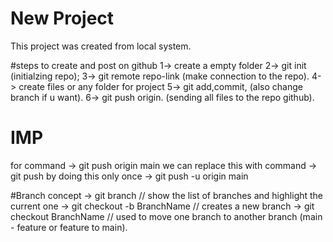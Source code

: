 # New Project

This project was created from local system.

#steps to create and post on github
1-> create a empty folder
2-> git init (initialzing repo);
3-> git remote repo-link (make connection to the repo).
4-> create files or any folder for project 
5-> git add,commit, (also change branch if u want).
6-> git push origin. (sending all files to the repo github).

# IMP
for command -> git push origin main
we can replace this with command -> git push
by doing this only once -> git push -u origin main

#Branch concept
 -> git branch //  show the list of branches and highlight the current one
 -> git checkout -b BranchName  // creates a new branch
 -> git checkout BranchName // used to move one branch to another branch (main - feature or feature to main).
 